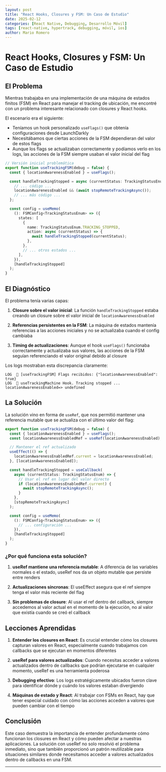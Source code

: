 ```yaml
---
layout: post
title: "React Hooks, Closures y FSM: Un Caso de Estudio"
date: 2025-02-12
categories: [React Native, Debugging, Desarrollo Móvil]
tags: [react-native, hypertrack, debugging, móvil, ios]
author: Mario Romero
---
```


# React Hooks, Closures y FSM: Un Caso de Estudio

## El Problema

Mientras trabajaba en una implementación de una máquina de estados finitos (FSM) en React para manejar el tracking de ubicación, me encontré con un problema interesante relacionado con closures y React hooks.

El escenario era el siguiente:

- Teníamos un hook personalizado `useFlags()` que obtenía configuraciones desde LaunchDarkly
- Necesitábamos que ciertas acciones de la FSM dependieran del valor de estos flags
- Aunque los flags se actualizaban correctamente y podíamos verlo en los logs, las acciones de la FSM siempre usaban el valor inicial del flag

```typescript
// Versión inicial problemática
export function useTrackingFSM(debug = false) {
  const { locationAwarenessEnabled } = useFlags();

  const handleTrackingStopped = async (currentStatus: TrackingStatusEnum) => {
    // ... código ...
    locationAwarenessEnabled && (await stopRemoteTrackingAsync());
    // ... más código ...
  };

  const config = useMemo(
    (): FSMConfig<TrackingStatusEnum> => ({
      states: [
        {
          name: TrackingStatusEnum.TRACKING_STOPPED,
          action: async (currentStatus) => {
            await handleTrackingStopped(currentStatus);
          },
        },
        // ... otros estados ...
      ],
    }),
    [handleTrackingStopped]
  );
}
```

## El Diagnóstico

El problema tenía varias capas:

1. **Closure sobre el valor inicial**: La función `handleTrackingStopped` estaba creando un closure sobre el valor inicial de `locationAwarenessEnabled`

2. **Referencias persistentes en la FSM**: La máquina de estados mantenía referencias a las acciones iniciales y no se actualizaba cuando el config cambiaba

3. **Timing de actualizaciones**: Aunque el hook `useFlags()` funcionaba correctamente y actualizaba sus valores, las acciones de la FSM seguían referenciando el valor original debido al closure

Los logs mostraban esta discrepancia claramente:

```
LOG  🎯 [useTrackingFSM] Flags recibidos: {"locationAwarenessEnabled": true}
LOG  🛑 useTrackingMachine Hook. Tracking stopped ... locationAwarenessEnabled=> undefined
```

## La Solución

La solución vino en forma de `useRef`, que nos permitió mantener una referencia mutable que se actualiza con el último valor del flag:

```typescript
export function useTrackingFSM(debug = false) {
  const { locationAwarenessEnabled } = useFlags();
  const locationAwarenessEnabledRef = useRef(locationAwarenessEnabled);

  // Mantener el ref actualizado
  useEffect(() => {
    locationAwarenessEnabledRef.current = locationAwarenessEnabled;
  }, [locationAwarenessEnabled]);

  const handleTrackingStopped = useCallback(
    async (currentStatus: TrackingStatusEnum) => {
      // Usar el ref en lugar del valor directo
      if (locationAwarenessEnabledRef.current) {
        await stopRemoteTrackingAsync();
      }
    },
    [stopRemoteTrackingAsync]
  );

  const config = useMemo(
    (): FSMConfig<TrackingStatusEnum> => ({
      // ... configuración ...
    }),
    [handleTrackingStopped]
  );
}
```

### ¿Por qué funciona esta solución?

1. **useRef mantiene una referencia mutable**: A diferencia de las variables normales o el estado, useRef nos da un objeto mutable que persiste entre renders

2. **Actualizaciones síncronas**: El useEffect asegura que el ref siempre tenga el valor más reciente del flag

3. **Sin problemas de closure**: Al usar el ref dentro del callback, siempre accedemos al valor actual en el momento de la ejecución, no al valor que existía cuando se creó el callback

## Lecciones Aprendidas

1. **Entender los closures en React**: Es crucial entender cómo los closures capturan valores en React, especialmente cuando trabajamos con callbacks que se ejecutan en momentos diferentes

2. **useRef para valores actualizados**: Cuando necesitas acceder a valores actualizados dentro de callbacks que podrían ejecutarse en cualquier momento, useRef es una herramienta poderosa

3. **Debugging efectivo**: Los logs estratégicamente ubicados fueron clave para identificar dónde y cuándo los valores estaban divergiendo

4. **Máquinas de estado y React**: Al trabajar con FSMs en React, hay que tener especial cuidado con cómo las acciones acceden a valores que pueden cambiar con el tiempo

## Conclusión

Este caso demuestra la importancia de entender profundamente cómo funcionan los closures en React y cómo pueden afectar a nuestras aplicaciones. La solución con useRef no solo resolvió el problema inmediato, sino que también proporcionó un patrón reutilizable para situaciones similares donde necesitamos acceder a valores actualizados dentro de callbacks en una FSM.

---
